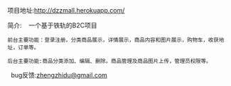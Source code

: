 
项目地址:http://dzzmall.herokuapp.com/


简介:
    一个基于铁轨的B2C项目
    
    前台主要功能：登录注册，分类商品展示，详情展示，商品内容和图片展示，购物车，收获地址，订单等。

    后台主要功能:商品分类添加、编辑、删除。商品管理及商品图片上传，管理员权限等。
    
    bug反馈:zhengzhidu@gmail.com




